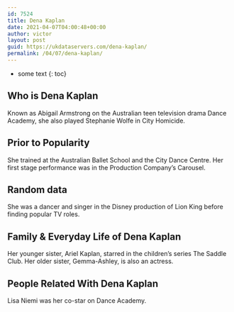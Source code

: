 ```yaml
---
id: 7524
title: Dena Kaplan
date: 2021-04-07T04:00:48+00:00
author: victor
layout: post
guid: https://ukdataservers.com/dena-kaplan/
permalink: /04/07/dena-kaplan/
---
```


* some text
{: toc}


## Who is Dena Kaplan



Known as Abigail Armstrong on the Australian teen television drama Dance Academy, she also played Stephanie Wolfe in City Homicide.

                
                
                
## Prior to Popularity



She trained at the Australian Ballet School and the City Dance Centre. Her first stage performance was in the Production Company&#8217;s Carousel.

                
                
                
## Random data



She was a dancer and singer in the Disney production of Lion King before finding popular TV roles.

                
                
                
## Family & Everyday Life of Dena Kaplan



Her younger sister, Ariel Kaplan, starred in the children&#8217;s series The Saddle Club. Her older sister, Gemma-Ashley, is also an actress.

                
                
                
## People Related With Dena Kaplan



Lisa Niemi was her co-star on Dance Academy.

                
              
            
          
          
          
